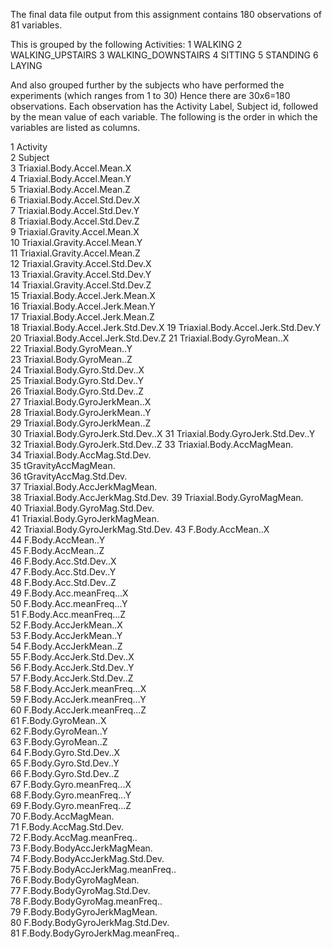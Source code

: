 The final data file output from this assignment contains
180 observations of 81 variables.

This is grouped by the following Activities:
1 WALKING
2 WALKING_UPSTAIRS
3 WALKING_DOWNSTAIRS
4 SITTING
5 STANDING
6 LAYING

And also grouped further by the subjects who have performed the experiments (which ranges
from 1 to 30)
Hence there are 30x6=180 observations.
Each observation has the Activity Label, Subject id, followed by the mean value of each variable.
The following is the order in which the variables are listed as columns.

1	Activity                           
2	Subject                           
3	Triaxial.Body.Accel.Mean.X         
4	Triaxial.Body.Accel.Mean.Y        
5	Triaxial.Body.Accel.Mean.Z         
6	Triaxial.Body.Accel.Std.Dev.X     
7	Triaxial.Body.Accel.Std.Dev.Y      
8	Triaxial.Body.Accel.Std.Dev.Z     
9	Triaxial.Gravity.Accel.Mean.X      
10	Triaxial.Gravity.Accel.Mean.Y     
11	Triaxial.Gravity.Accel.Mean.Z      
12	Triaxial.Gravity.Accel.Std.Dev.X  
13	Triaxial.Gravity.Accel.Std.Dev.Y   
14	Triaxial.Gravity.Accel.Std.Dev.Z  
15	Triaxial.Body.Accel.Jerk.Mean.X    
16	Triaxial.Body.Accel.Jerk.Mean.Y   
17	Triaxial.Body.Accel.Jerk.Mean.Z    
18	Triaxial.Body.Accel.Jerk.Std.Dev.X
19	Triaxial.Body.Accel.Jerk.Std.Dev.Y 
20	Triaxial.Body.Accel.Jerk.Std.Dev.Z
21	Triaxial.Body.GyroMean..X          
22	Triaxial.Body.GyroMean..Y         
23	Triaxial.Body.GyroMean..Z          
24	Triaxial.Body.Gyro.Std.Dev..X     
25	Triaxial.Body.Gyro.Std.Dev..Y      
26	Triaxial.Body.Gyro.Std.Dev..Z     
27	Triaxial.Body.GyroJerkMean..X      
28	Triaxial.Body.GyroJerkMean..Y     
29	Triaxial.Body.GyroJerkMean..Z      
30	Triaxial.Body.GyroJerk.Std.Dev..X 
31	Triaxial.Body.GyroJerk.Std.Dev..Y  
32	Triaxial.Body.GyroJerk.Std.Dev..Z 
33	Triaxial.Body.AccMagMean.          
34	Triaxial.Body.AccMag.Std.Dev.     
35	tGravityAccMagMean.                
36	tGravityAccMag.Std.Dev.           
37	Triaxial.Body.AccJerkMagMean.      
38	Triaxial.Body.AccJerkMag.Std.Dev. 
39	Triaxial.Body.GyroMagMean.         
40	Triaxial.Body.GyroMag.Std.Dev.    
41	Triaxial.Body.GyroJerkMagMean.     
42	Triaxial.Body.GyroJerkMag.Std.Dev.
43	F.Body.AccMean..X                  
44	F.Body.AccMean..Y                 
45	F.Body.AccMean..Z                  
46	F.Body.Acc.Std.Dev..X             
47	F.Body.Acc.Std.Dev..Y              
48	F.Body.Acc.Std.Dev..Z             
49	F.Body.Acc.meanFreq...X            
50	F.Body.Acc.meanFreq...Y           
51	F.Body.Acc.meanFreq...Z            
52	F.Body.AccJerkMean..X             
53	F.Body.AccJerkMean..Y              
54	F.Body.AccJerkMean..Z             
55	F.Body.AccJerk.Std.Dev..X          
56	F.Body.AccJerk.Std.Dev..Y         
57	F.Body.AccJerk.Std.Dev..Z          
58	F.Body.AccJerk.meanFreq...X       
59	F.Body.AccJerk.meanFreq...Y        
60	F.Body.AccJerk.meanFreq...Z       
61	F.Body.GyroMean..X                 
62	F.Body.GyroMean..Y                
63	F.Body.GyroMean..Z                 
64	F.Body.Gyro.Std.Dev..X            
65	F.Body.Gyro.Std.Dev..Y             
66	F.Body.Gyro.Std.Dev..Z            
67	F.Body.Gyro.meanFreq...X           
68	F.Body.Gyro.meanFreq...Y          
69	F.Body.Gyro.meanFreq...Z           
70	F.Body.AccMagMean.                
71	F.Body.AccMag.Std.Dev.             
72	F.Body.AccMag.meanFreq..          
73	F.Body.BodyAccJerkMagMean.         
74	F.Body.BodyAccJerkMag.Std.Dev.    
75	F.Body.BodyAccJerkMag.meanFreq..   
76	F.Body.BodyGyroMagMean.           
77	F.Body.BodyGyroMag.Std.Dev.        
78	F.Body.BodyGyroMag.meanFreq..     
79	F.Body.BodyGyroJerkMagMean.        
80	F.Body.BodyGyroJerkMag.Std.Dev.   
81	F.Body.BodyGyroJerkMag.meanFreq.. 
